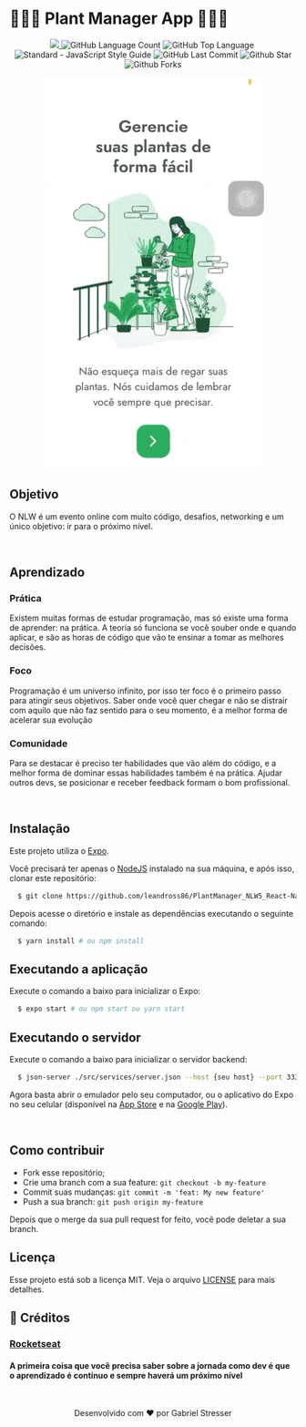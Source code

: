 
# 🌿🌵🌱 Plant Manager App 🌱🌵🌿

<p align="center">
  <a href="./LICENSE">
  <img src="https://img.shields.io/github/license/leandross86/PlantManager_NLW5_React-Native"/>
  </a>
  <img alt="GitHub Language Count" src="https://img.shields.io/github/languages/count/Gabriel9Stresser/NLW5-05-PlantManager" />
  <img alt="GitHub Top Language" src="https://img.shields.io/github/languages/top/Gabriel9Stresser/NLW5-05-PlantManager" />
  <img alt="" src="https://img.shields.io/github/repo-size/Gabriel9Stresser/NLW5_05_PlantManager" />
  <img alt="Standard - JavaScript Style Guide" src="https://img.shields.io/badge/code%20style-standard-brightgreen.svg" />
  <img alt="GitHub Last Commit" src="https://img.shields.io/github/last-commit/Gabriel9Stresser/NLW5-05-PlantManagere" />
  <img alt="Github Star" src="https://img.shields.io/github/stars/Gabriel9Stresser/NLW5-05-PlantManager?style=social" />
  <img alt="Github Forks" src="https://img.shields.io/github/forks/Gabriel9Stresser/NLW5-05-PlantManager?style=social" />
</p>

<p align="center">
<img src="./assets/Plant.gif"/>
</p>

## Objetivo

O NLW é um evento online com muito código, desafios, networking e um único objetivo: ir para o próximo nível.

<br>

## Aprendizado
### Prática
Existem muitas formas de estudar programação, mas só existe uma forma de aprender: na prática. A teoria só funciona se você souber onde e quando aplicar, e são as horas de código que vão te ensinar a tomar as melhores decisões.

### Foco
Programação é um universo infinito, por isso ter foco é o primeiro passo para atingir seus objetivos. Saber onde você quer chegar e não se distrair com aquilo que não faz sentido para o seu momento, é a melhor forma de acelerar sua evolução

### Comunidade
Para se destacar é preciso ter habilidades que vão além do código, e a melhor forma de dominar essas habilidades também é na prática. Ajudar outros devs, se posicionar e receber feedback formam o bom profissional.

<br>

## Instalação
Este projeto utiliza o [Expo](https://expo.io/).

Você precisará ter apenas o [NodeJS](https://nodejs.org) instalado na sua máquina, e após isso, clonar este repositório:
```bash
  $ git clone https://github.com/leandross86/PlantManager_NLW5_React-Native
```

Depois acesse o diretório e instale as dependências executando o seguinte comando:
```bash
  $ yarn install # ou npm install
```

## Executando a aplicação

Execute o comando a baixo para inicializar o Expo:
```bash
  $ expo start # ou npm start ou yarn start

```
## Executando o servidor

Execute o comando a baixo para inicializar o servidor backend:
```bash
  $ json-server ./src/services/server.json --host {seu host} --port 3333 --delay 5000
```

Agora basta abrir o emulador pelo seu computador, ou o aplicativo do Expo no seu celular (disponível na [App Store](https://apps.apple.com/br/app/expo-client/id982107779) e na [Google Play](https://play.google.com/store/apps/details?id=host.exp.exponent&hl=pt_BR)).

<br>

## Como contribuir

- Fork esse repositório;
- Crie uma branch com a sua feature: `git checkout -b my-feature`
- Commit suas mudanças: `git commit -m 'feat: My new feature'`
- Push a sua branch: `git push origin my-feature`

Depois que o merge da sua pull request for feito, você pode deletar a sua branch.

## Licença

Esse projeto está sob a licença MIT. Veja o arquivo [LICENSE](LICENSE) para mais detalhes.

## 🤝 Créditos

### [Rocketseat](https://rocketseat.com.br/)
#### A primeira coisa que você precisa saber sobre a jornada como dev é que o aprendizado é contínuo e sempre haverá um próximo nível


<br>
<p align="center">
Desenvolvido com ❤️ por Gabriel Stresser
</p>
